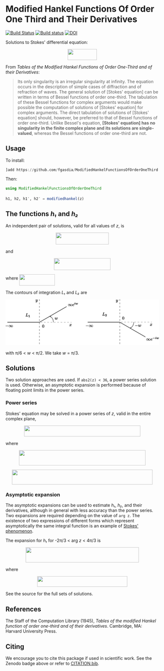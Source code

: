 # Modified Hankel Functions Of Order One Third and Their Derivatives

[![Build Status](https://travis-ci.com/fgasdia/ModifiedHankelFunctionsOfOrderOneThird.jl.svg?branch=master)](https://travis-ci.com/fgasdia/ModifiedHankelFunctionsOfOrderOneThird.jl) [![Build status](https://ci.appveyor.com/api/projects/status/w115vkl46t4nj4ui?svg=true)](https://ci.appveyor.com/project/EP-Guy/modifiedhankelfunctionsoforderonethird) [![DOI](https://zenodo.org/badge/156012814.svg)](https://zenodo.org/badge/latestdoi/156012814)


Solutions to Stokes' differential equation:

<p align="center"><img src="/tex/7a9703279d8af8b6c816345789cfc3d6.svg?invert_in_darkmode&sanitize=true" align=middle width=95.89569494999999pt height=35.77743345pt/></p>

From _Tables of the Modified Hankel Functions of Order One-Third and of their Derivatives_:

> Its only singularity is an irregular singularity at infinity. The equation occurs in the description of simple cases of diffraction and of refraction of waves.
> The general solution of [Stokes' equation] can be written in terms of Bessel functions of order one-third. The tabulation of these Bessel functions for complex arguments would make possible the computation of solutions of [Stokes' equation] for complex arguments. The direct tabulation of solutions of [Stokes' equation] should, however, be preferred to that of Bessel functions of order one-third. Unlike Bessel's equation, **[Stokes' equation] has no singularity in the finite complex plane and its solutions are single-valued**, whereas the Bessel functions of order one-third are not.

## Usage

To install:
```julia
]add https://github.com/fgasdia/ModifiedHankelFunctionsOfOrderOneThird.jl
```

Then:
```julia
using ModifiedHankelFunctionsOfOrderOneThird

h1, h2, h1′, h2′ = modifiedhankel(z)
```

## The functions _h₁_ and _h₂_

An independent pair of solutions, valid for all values of _z_, is

<p align="center"><img src="/tex/0881e9f68f46ac526be6ce0622c73547.svg?invert_in_darkmode&sanitize=true" align=middle width=173.4397896pt height=39.1573875pt/></p>

and

<p align="center"><img src="/tex/43f1a610ddc4c7f2989ac468c8038443.svg?invert_in_darkmode&sanitize=true" align=middle width=186.22521554999997pt height=39.1573875pt/></p>

where <img src="/tex/6a1370aa3b609ee19cdf955664a9c204.svg?invert_in_darkmode&sanitize=true" align=middle width=116.74815569999998pt height=36.4155132pt/>

The contours of integration _L₁_ and _L₂_ are

![contoursofintegration](contoursofintegration.svg)

with π/6 < _w_ < π/2. We take _w_ = π/3.

## Solutions

Two solution approaches are used. If `abs2(z) < 36`, a power series solution is used. Otherwise, an asymptotic expansion is performed because of floating point limits in the power series.

### Power series

Stokes' equation may be solved in a power series of _z_, valid in the entire complex plane,

<p align="center"><img src="/tex/2386478755dc5db6621d0ba4086a70b8.svg?invert_in_darkmode&sanitize=true" align=middle width=382.35967934999996pt height=36.65224035pt/></p>

where

<p align="center"><img src="/tex/c957005964fab87d65f9dfb65fd40d2e.svg?invert_in_darkmode&sanitize=true" align=middle width=416.97635099999997pt height=49.315569599999996pt/></p>

<p align="center"><img src="/tex/7538b8a402fd0a8b8104ce9d3a82a397.svg?invert_in_darkmode&sanitize=true" align=middle width=461.26299285pt height=49.315569599999996pt/></p>

### Asymptotic expansion

The asymptotic expansions can be used to estimate _h₁_, _h₂_, and their derivatives, although in general with less accuracy than the power series. Two expansions are required depending on the value of `arg z`. The existence of two expressions of different forms which represent asymptotically the same integral function is an example of [Stokes' phenomenon](https://en.wikipedia.org/wiki/Stokes_phenomenon).

The expansion for _h₁_ for -2π/3 < arg _z_ < 4π/3 is

<p align="center"><img src="/tex/e7e4ce30240a2c855f796c7ae9e72946.svg?invert_in_darkmode&sanitize=true" align=middle width=372.81839924999997pt height=49.315569599999996pt/></p>

where

<p align="center"><img src="/tex/c23b4cbc617449d1f0f90b637fc3a962.svg?invert_in_darkmode&sanitize=true" align=middle width=296.41710945pt height=35.77743345pt/></p>

See the source for the full sets of solutions.

## References

The Staff of the Computation Library (1945), _Tables of the modified Hankel function of order one-third and of their derivatives_. Cambridge, MA: Harvard University Press.

## Citing

We encourage you to cite this package if used in scientific work. See the Zenodo
badge above or refer to [CITATION.bib](CITATION.bib).

